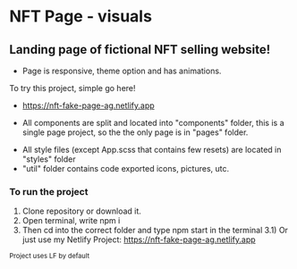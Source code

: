 # NFT Page - visuals

## Landing page of fictional NFT selling website!

- Page is responsive, theme option and has animations.

To try this project, simple go here!

- https://nft-fake-page-ag.netlify.app

- All components are split and located into "components" folder, this is a single page project, so the the only page is in "pages" folder.

* All style files (except App.scss that contains few resets) are located in "styles" folder
* "util" folder contains code exported icons, pictures, utc.

### To run the project

1. Clone repository or download it.
2. Open terminal, write npm i
3. Then cd into the correct folder and type npm start in the terminal
   3.1) Or just use my Netlify Project: https://nft-fake-page-ag.netlify.app

<small>Project uses LF by default</small>
